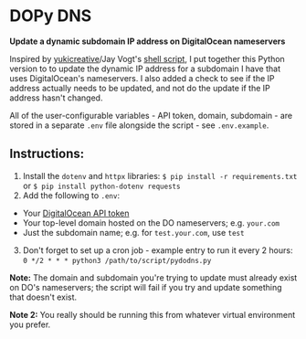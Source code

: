 # DOPy DNS

**Update a dynamic subdomain IP address on DigitalOcean nameservers**

Inspired by [yukicreative](https://github.com/yukicreative)/Jay Vogt's [shell script](https://gist.github.com/yukicreative/e32ffcd91e55ba1051c4f55b17a8a573), I put together this Python version to to update the dynamic IP address for a subdomain I have that uses DigitalOcean's nameservers. I also added a check to see if the IP address actually needs to be updated, and not do the update if the IP address hasn't changed.

All of the user-configurable variables - API token, domain, subdomain - are stored in a separate `.env` file alongside the script - see `.env.example`.

## Instructions:
1. Install the `dotenv` and `httpx` libraries: `$ pip install -r requirements.txt` or `$ pip install python-dotenv requests`
2. Add the following to `.env`:
  * Your [DigitalOcean API token](https://cloud.digitalocean.com/account/api/tokens)
  * Your top-level domain hosted on the DO nameservers; e.g. `your.com`
  * Just the subdomain name; e.g. for `test.your.com`, use `test`
3. Don't forget to set up a cron job - example entry to run it every 2 hours: `0 */2 * * * python3 /path/to/script/pydodns.py`

**Note:** The domain and subdomain you're trying to update must already exist on DO's nameservers; the script will fail if you try and update something that doesn't exist.

**Note 2:** You really should be running this from whatever virtual environment you prefer.
